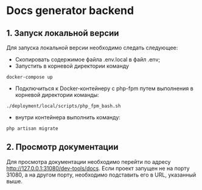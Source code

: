 # Docs generator backend

## 1. Запуск локальной версии

Для запуска локальной версии необходимо следать следующее:

- Скопировать содержимое файла .env.local в файл .env;
- Запустить в корневой директории команду
```shell script
docker-compose up
```

- Подключиться к Docker-контейнеру с php-fpm путем выполнения в корневой директории команды:
```shell script
./deployment/local/scripts/php_fpm_bash.sh
```

- внутри контейнера выполнить команду:
```shell script
php artisan migrate
```

## 2. Просмотр документации

Для просмотра документации необходимо перейти по адресу
http://127.0.0.1:31080/dev-tools/docs.
Если проект запущен не на порту 31080, а на другом порту, необходимо
подставить его в URL, указанный выше.
